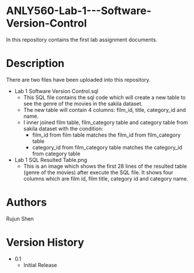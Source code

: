 # ANLY560-Lab-1---Software-Version-Control

In this repository contains the first lab assignment documents. 

# Description

There are two files have been uploaded into this repository.

- Lab 1 Software Version Control.sql
  - This SQL file contains the sql code which will create a new table to see the genre of the movies in the sakila dataset.
  - The new table will contain 4 columns: film_id, title, category_id and name.
  - I inner joined film table, film_category table and category table from sakila dataset with the condition:
    - film_id from film table matches the film_id from film_category table
    - category_id from film_category table matches the category_id from category table
- Lab 1 SQL Resulted Table.png
  - This is an image which shows the first 28 lines of the resulted table (genre of the movies) after execute the SQL file. It shows four columns which are film id, film title, category id and category name.

# Authors

Rujun Shen

# Version History

- 0.1
  - Initial Release
